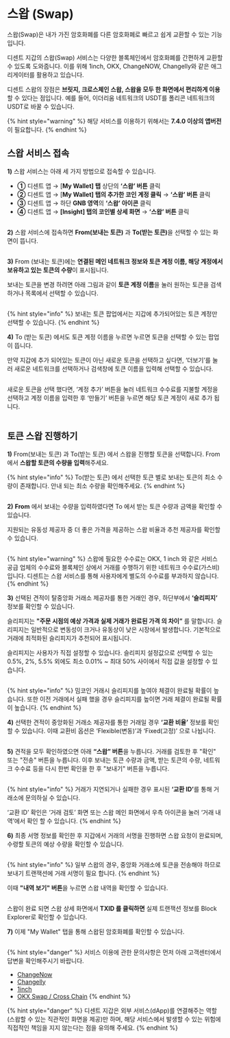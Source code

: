 # 스왑 (Swap)

스왑(Swap)은 내가 가진 암호화폐를 다른 암호화폐로 빠르고 쉽게 교환할 수 있는 기능입니다.

디센트 지갑의 스왑(Swap) 서비스는 다양한 블록체인에서 암호화폐를 간편하게 교환할 수 있도록 도와줍니다. 이를 위해 1inch, OKX, ChangeNOW, Changelly와 같은 애그리게이터를 활용하고 있습니다.

디센트 스왑의 장점은 **브릿지, 크로스체인 스왑, 스왑을 모두 한 화면에서 편리하게 이용**할 수 있다는 점입니다. 예를 들어, 이더리움 네트워크의 USDT를 폴리콘 네트워크의 USDT로 바꿀 수 있습니다.

{% hint style="warning" %}
해당 서비스를 이용하기 위해서는 **7.4.0 이상의 앱버전**이 필요합니다.
{% endhint %}

## 스왑 서비스 접속 <a href="#select-network" id="select-network"></a>

**1)** 스왑 서비스는 아래 세 가지 방법으로 접속할 수 있습니다.

* **①** 디센트 앱 → \[**My Wallet] 탭** 상단의 **‘스왑’ 버튼** 클릭
* **②** 디센트 앱 → \[**My Wallet] 탭의 추가한 코인 계정 클릭** → **‘스왑’ 버튼** 클릭
* **③** 디센트 앱 → 하단 **GNB 영역**의 **‘스왑’ 아이콘** 클릭
* **④** 디센트 앱 → **\[Insight] 탭의 코인별 상세 화면** → **‘스왑’ 버튼** 클릭

<figure><img src="../../.gitbook/assets/1.jpg" alt=""><figcaption></figcaption></figure>

**2)** 스왑 서비스에 접속하면 **From(보내는 토큰)** 과 **To(받는 토큰)**&#xC744; 선택할 수 있는 화면이 뜹니다.

<figure><img src="../../.gitbook/assets/2.jpg" alt=""><figcaption></figcaption></figure>

**3)** From (보내는 토큰)에는 **연결된 메인 네트워크 정보와 토큰 계정 이름, 해당 계정에서 보유하고 있는 토큰의 수량**이 표시됩니다.

보내는 토큰을 변경 하려면 아래 그림과 같이 **토큰 계정 이름**을 눌러 원하는 토큰을 검색하거나 목록에서 선택할 수 있습니다.

<figure><img src="../../.gitbook/assets/3.jpg" alt=""><figcaption></figcaption></figure>

{% hint style="info" %}
보내는 토큰 팝업에서는 지갑에 추가되어있는 토큰 계정만 선택할 수 있습니다.
{% endhint %}



**4)** To (받는 토큰) 에서도 토큰 계정 이름을 누르면 누르면 토큰을 선택할 수 있는 팝업이 뜹니다.

만약 지갑에 추가 되어있는 토큰이 아닌 새로운 토큰을 선택하고 싶다면, ‘더보기’를 눌러 새로운 네트워크를 선택하거나 검색창에 토큰 이름을 입력해 선택할 수 있습니다.

<figure><img src="../../.gitbook/assets/4.jpg" alt=""><figcaption></figcaption></figure>

새로운 토큰을 선택 했다면, ‘계정 추가’ 버튼을 눌러 네트워크 수수료를 지불할 계정을 선택하고 계정 이름을 입력한 후 ‘만들기’ 버튼을 누르면 해당 토큰 계정이 새로 추가 됩니다.

<figure><img src="../../.gitbook/assets/5.jpg" alt=""><figcaption></figcaption></figure>



## **토큰 스왑 진행하기**  <a href="#start-swapping" id="start-swapping"></a>

**1)** From(보내는 토큰) 과 To(받는 토큰) 에서 스왑을 진행할 토큰을 선택합니다. From 에서 **스왑할 토큰의 수량을 입력**해주세요.

{% hint style="info" %}
To(받는 토큰) 에서 선택한 토큰 별로 보내는 토큰의 최소 수량이 존재합니다. 안내 되는 최소 수량을 확인해주세요.
{% endhint %}

<figure><img src="../../.gitbook/assets/6.jpg" alt=""><figcaption></figcaption></figure>

**2)** **From** 에서 보내는 수량을 입력하였다면 To 에서 받는 토큰 수량과 금액을 확인할 수 있습니다.

지원되는 유동성 제공자 중 더 좋은 가격을 제공하는 스왑 비율과 추천 제공자를 확인할 수 있습니다.

<figure><img src="../../.gitbook/assets/7.jpg" alt=""><figcaption></figcaption></figure>

{% hint style="warning" %}
스왑에 필요한 수수료는 OKX, 1 inch 와 같은 서비스 공급 업체의 수수료와 블록체인 상에서 거래를 수행하기 위한 네트워크 수수료(가스비) 입니다. 디센트는 스왑 서비스를 통해 사용자에게 별도의 수수료를 부과하지 않습니다.
{% endhint %}



**3)** 선택된 견적이 탈중앙화 거래소 제공자를 통한 거래인 경우, 하단부에서 **‘슬리피지’** 정보를 확인할 수 있습니다.

슬리피지는 **"주문 시점의 예상 가격과 실제 거래가 완료된 가격 의 차이”** 를 말합니다. 슬리피지는 일반적으로 변동성이 크거나 유동상이 낮은 시장에서 발생합니다. 기본적으로 거래에 최적화된 슬리피지가 추천되어 표시됩니다.

슬리피지는 사용자가 직접 설정할 수 있습니다. 슬리피지 설정값으로 선택할 수 있는 0.5%, 2%, 5.5% 외에도 최소 0.01% \~ 최대 50% 사이에서 직접 값을 설정할 수 있습니다.

<figure><img src="../../.gitbook/assets/8.jpg" alt=""><figcaption></figcaption></figure>

{% hint style="info" %}
밈코인 거래시 슬리피지를 높여야 체결이 완료될 확률이 높습니다. 또한 이전 거래에서 실패 했을 경우 슬리피지를 높이면 거래 체결이 완료될 확률이 높습니다.
{% endhint %}



**4)** 선택한 견적이 중앙화된 거래소 제공자를 통한 거래일 경우 **‘교환 비율’** 정보를 확인할 수 있습니다. 이때 교환비 옵션은 ‘Flexible(변동)’과 ‘Fixed(고정)’ 으로 나뉩니다.

<figure><img src="../../.gitbook/assets/9.jpg" alt=""><figcaption></figcaption></figure>

**5)** 견적을 모두 확인하였으면 아래 **“스왑” 버튼**을 누릅니다. 거래를 검토한 후 "확인" 또는 "전송" 버튼을 누릅니다. 이후 보내는 토큰 수량과 금액, 받는 토큰의 수량, 네트워크 수수료 등을 다시 한번 확인을 한 후 "보내기" 버튼을 누릅니다.

<figure><img src="../../.gitbook/assets/12-1.jpg" alt=""><figcaption></figcaption></figure>

{% hint style="info" %}
거래가 지연되거나 실패한 경우 표시된 **‘교환 ID’**&#xB97C; 통해 거래소에 문의하실 수 있습니다.&#x20;

‘교환 ID’ 확인은 ‘거래 검토’ 화면 또는 스왑 메인 화면에서 우측 아이콘을 눌러 ‘거래 내역’에서 확인 할 수 있습니다.
{% endhint %}



**6)** 최종 서명 정보를 확인한 후 지갑에서 거래의 서명을 진행하면 스왑 요청이 완료되며, 수령할 토큰의 예상 수량을 확인할 수 있습니다.

<figure><img src="../../.gitbook/assets/12-2.jpg" alt=""><figcaption></figcaption></figure>

{% hint style="info" %}
일부 스왑의 경우, 중앙화 거래소에 토큰을 전송해야 하므로 보내기 트랜잭션에 거래 서명이 필요 합니다.
{% endhint %}

이때 **"내역 보기" 버튼**을 누르면 스왑 내역을 확인할 수 있습니다.

<figure><img src="../../.gitbook/assets/13 (2).jpg" alt=""><figcaption></figcaption></figure>

스왑이 완료 되면 스왑 상세 화면에서 **TXID 를 클릭하면** 실제 트랜잭션 정보를 Block Explorer로 확인할 수 있습니다.



**7)** 이제 "My Wallet" 탭을 통해 스왑된 암호화폐를 확인할 수 있습니다.

<figure><img src="../../.gitbook/assets/14 (2).jpg" alt=""><figcaption></figcaption></figure>



{% hint style="danger" %}
서비스 이용에 관한 문의사항은 먼저 아래 고객센터에서 답변을 확인해주시기 바랍니다.

* [ChangeNow](https://support.changenow.io/hc/en-us)&#x20;
* [Changelly](https://support.changelly.com/en/support/home)
* [1inch](https://help.1inch.io/en/)
* [OKX Swap / Cross Chain](https://www.okx.com/help)
{% endhint %}



{% hint style="danger" %}
디센트 지갑은 외부 서비스(dApp)를 연결해주는 역할(스왑할 수 있는 직관적인 화면을 제공)만 하며, 해당 서비스에서 발생할 수 있는 위험에 직접적인 책임을 지지 않는다는 점을 유의해 주세요.
{% endhint %}

